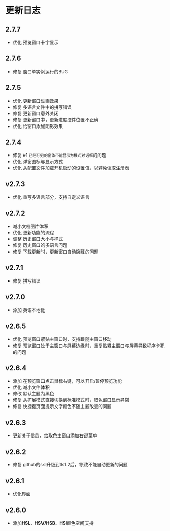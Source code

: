 # 更新日志

## 2.7.7

- 优化 预览窗口十字显示

## 2.7.6

- 修复 窗口单实例运行的BUG

## 2.7.5

- 优化 更新窗口动画效果
- 修复 多语言文件中的拼写错误
- 修复 更新窗口意外关闭
- 修复 更新窗口中，更新进度控件位置不正确
- 优化 给窗口添加阴影效果

## 2.7.4

- 修复 #1 `已经可见的窗体不能显示为模式对话框`的问题
- 优化 弹窗图标与显示方式
- 优化 从配置文件加载开机启动的设置值，以避免读取注册表

## v2.7.3

- 优化 重写多语言部分，支持自定义语言

## v2.7.2

- 减小文档图片体积
- 优化 更新功能的流程
- 调整 历史窗口大小与样式
- 修复 历史窗口的多语言问题
- 修复 下载更新时，更新窗口自动隐藏的问题

## v2.7.1

- 修复 拼写错误

## v2.7.0

- 添加 英语本地化

## v2.6.5

- 优化 预览窗口紧贴主窗口时，支持跟随主窗口移动
- 修复 预览窗口处于主窗口与屏幕边缘时，重复贴紧主窗口与屏幕导致程序卡死的问题

## v2.6.4

- 添加 在预览窗口点击鼠标右键，可以开启/暂停预览功能
- 优化 减小文件体积
- 修改 默认主题为黑色
- 修复 从扩展模式直接切换到标准模式时，取色窗口显示异常
- 修复 快捷键页面提示文字颜色不随主题改变的问题

## v2.6.3

- 更新关于信息，给取色主窗口添加右键菜单

## v2.6.2

- 修复 github的ssl升级到tls1.2后，导致不能自动更新的问题

## v2.6.1

- 优化界面

## v2.6.0

- 添加**HSL**、**HSV/HSB**、**HSI**颜色空间支持
